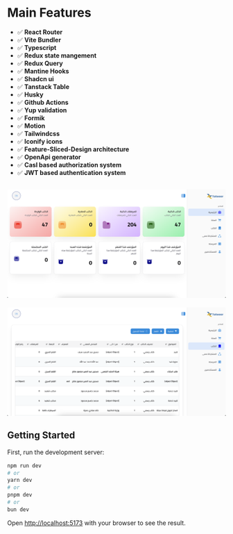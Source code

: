# Main Features 

+ ✅ **React Router**
+ ✅ **Vite Bundler**
+ ✅ **Typescript**
+ ✅ **Redux state mangement** 
+ ✅ **Redux Query**
+ ✅ **Mantine Hooks**
+ ✅ **Shadcn ui**
+ ✅ **Tanstack Table**
+ ✅ **Husky**
+ ✅ **Github Actions**
+ ✅ **Yup validation**
+ ✅ **Formik**
+ ✅ **Motion**
+ ✅ **Tailwindcss**
+ ✅ **Iconify icons**
+ ✅ **Feature-Sliced-Design architecture**
+ ✅ **OpenApi generator**
+ ✅ **Casl based authorization system**
+ ✅ **JWT based authentication system**

![screenshot of the system](/public/screenshot-2.png)
---
![screenshot of the system](/public/screenshot-1.png)

## Getting Started

First, run the development server:

```bash
npm run dev
# or
yarn dev
# or
pnpm dev
# or
bun dev
```

Open [http://localhost:5173](http://localhost:5173) with your browser to see the result.